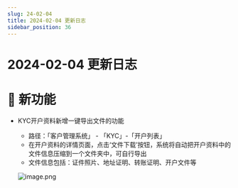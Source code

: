 ```yaml
---
slug: 24-02-04
title: 2024-02-04 更新日志
sidebar_position: 36
---
```



# 2024-02-04 更新日志


# 🎉 新功能

- KYC开户资料新增一键导出文件的功能
    - 路径：「客户管理系统」 - 「KYC」-「开户列表」
    - 在开户资料的详情页面，点击‘文件下载’按钮，系统将自动把开户资料中的文件信息压缩到一个文件夹中，可自行导出
    - 文件信息包括：证件照片、地址证明、转账证明、开户文件等

    ![image.png](/assets/d5d836fbb0b22356f1c756f27a05b828.png)

